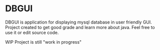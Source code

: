 # DBGUI
DBGUI is application for displaying mysql database in user friendly GUI.
Project created to get good grade and learn more about java.
Feel free to use it or edit source code.

WIP
Project is still "work in progress"
